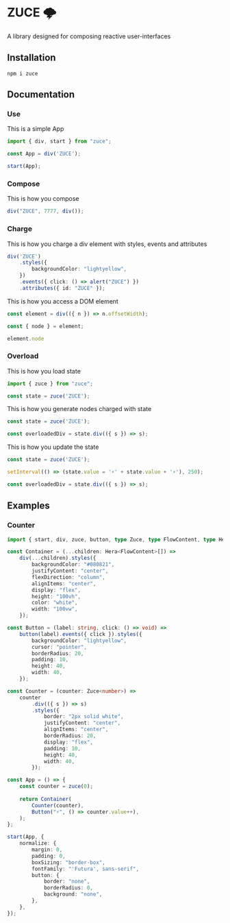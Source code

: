 # ZUCE 🌩️

A library designed for composing reactive user-interfaces

## Installation

```
npm i zuce
```

## Documentation
### Use

This is a simple App

```ts
import { div, start } from "zuce";

const App = div('ZUCE');

start(App);
```

### Compose

This is how you compose

```ts
div("ZUCE", 7777, div());
```

### Charge

This is how you charge a div element with styles, events and attributes

```ts
div('ZUCE')
    .styles({
        backgroundColor: "lightyellow",
    })
    .events({ click: () => alert("ZUCE") })
    .attributes({ id: "ZUCE" });
```


This is how you access a DOM element

```ts
const element = div(({ n }) => n.offsetWidth);

const { node } = element;

element.node
```

### Overload

This is how you load state

```ts
import { zuce } from "zuce";

const state = zuce('ZUCE');
```
This is how you generate nodes charged with state

```ts
const state = zuce('ZUCE');

const overloadedDiv = state.div(({ s }) => s);
```
This is how you update the state

```ts
const state = zuce('ZUCE');

setInterval(() => (state.value = '⚡' + state.value + '⚡'), 250);

const overloadedDiv = state.div(({ s }) => s);
```

## Examples

### Counter

```ts
import { start, div, zuce, button, type Zuce, type FlowContent, type Hera } from "zuce";

const Container = (...children: Hera<FlowContent>[]) =>
	div(...children).styles({
		backgroundColor: "#080821",
		justifyContent: "center",
		flexDirection: "column",
		alignItems: "center",
		display: "flex",
		height: "100vh",
		color: "white",
		width: "100vw",
	});

const Button = (label: string, click: () => void) =>
	button(label).events({ click }).styles({
		backgroundColor: "lightyellow",
		cursor: "pointer",
		borderRadius: 20,
		padding: 10,
		height: 40,
		width: 40,
	});

const Counter = (counter: Zuce<number>) =>
	counter
		.div(({ s }) => s)
		.styles({
			border: "2px solid white",
			justifyContent: "center",
			alignItems: "center",
			borderRadius: 20,
			display: "flex",
			padding: 10,
			height: 40,
			width: 40,
		});

const App = () => {
	const counter = zuce(0);
    
	return Container(
		Counter(counter),
		Button("⚡", () => counter.value++),
	);
};

start(App, {
	normalize: {
		margin: 0,
		padding: 0,
		boxSizing: "border-box",
		fontFamily: "'Futura', sans-serif",
		button: {
			border: "none",
			borderRadius: 0,
			background: "none",
		},
	},
});
```


